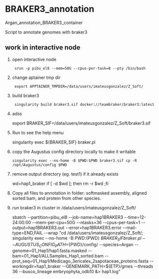 # BRAKER3_annotation
Argan_annotation_BRAKER3_container


Script to annotate genomes with braker3


## work in interactive node

1. open interactive node

        srun -p pibu_el8 --mem=50G --cpus-per-task=8 --pty /bin/bash

2. change aptainer tmp dir

        export APPTAINER_TMPDIR=/data/users/imateusgonzalez/Z_Soft/
   
3. build braker3

        singularity build braker3.sif docker://teambraker/braker3:latest
   
4.   adss

        export BRAKER_SIF=/data/users/imateusgonzalez/Z_Soft/braker3.sif
     
6.   Run to see the help menu
   
        singularity exec ${BRAKER_SIF} braker.pl

7. copy the Augustus config directory locally to make it writable

       singularity exec --no-home -B $PWD:$PWD braker3.sif cp -R /opt/Augustus/config $PWD
   
8.   remove output directory (eg. test1) if it already exists

      wd=hap1_braker
      if [ -d $wd ]; then rm -r $wd ;fi


9.  Copy all files to annotation in folder: softmasked assembly, aligned sorted bam, and protein from other species.
  
10.  run braker3 in cluster in /data/users/imateusgonzalez/Z_Soft/
    
      sbatch --partition=pibu_el8 --job-name=hap1BRAKER3 --time=12-24:00:00 --mem-per-cpu=50G --ntasks=36 --cpus-per-task=1 --output=hap1BRAKER3.out --error=hap1BRAKER3.error --mail-type=END,FAIL --wrap "cd /data/users/imateusgonzalez/Z_Soft/; singularity exec --no-home -B ${PWD}:${PWD} ${BRAKER_SIF} braker.pl --AUGUSTUS_CONFIG_PATH=${PWD}/config/ --species=Argan --genome=01_Hap1/hap1.fasta.masked --bam=01_Hap1/ALLSamples_Hap1_sorted.bam --prot_seq=01_Hap1/Medicago_3ericales_2sapotaceae_proteins.fasta --workingdir=hap1_braker --GENEMARK_PATH=${ETP}/gmes --threads 36 --busco_lineage embryophyta_odb10 &> hap1.log"







